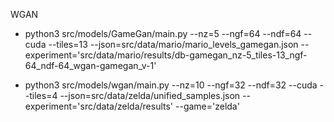 WGAN
* python3 src/models/GameGan/main.py  --nz=5 --ngf=64 --ndf=64 --cuda --tiles=13 --json=src/data/mario/mario_levels_gamegan.json --experiment='src/data/mario/results/db-gamegan_nz-5_tiles-13_ngf-64_ndf-64_wgan-gamegan_v-1'

* python3 src/models/wgan/main.py  --nz=10 --ngf=32 --ndf=32 --cuda --tiles=4 --json=src/data/zelda/unified_samples.json --experiment='src/data/zelda/results' --game='zelda'